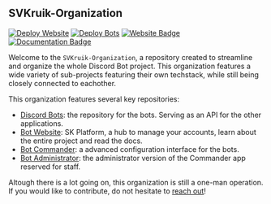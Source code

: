 ## SVKruik-Organization

[![Deploy Website](https://github.com/SVKruik-Organization/Bot-Website/actions/workflows/deploy.yml/badge.svg)](https://github.com/SVKruik-Organization/Bot-Website/actions/workflows/deploy.yml)
[![Deploy Bots](https://github.com/SVKruik-Organization/Discord-Bots/actions/workflows/deploy.yml/badge.svg)](https://github.com/SVKruik-Organization/Discord-Bots/actions/workflows/deploy.yml)
[![Website Badge](https://img.shields.io/endpoint?url=https%3A%2F%2Fbots.stefankruik.com%2Fapi%2Fstatus%2Fbadge)](https://bots.stefankruik.com)
[![Documentation Badge](https://img.shields.io/endpoint?url=https%3A%2F%2Fdocs.stefankruik.com%2Fapi%2Fstatus%2Fbadge)](https://docs.stefankruik.com)

Welcome to the `SVKruik-Organization`, a repository created to streamline and organize the whole Discord Bot project. This organization features a wide variety of sub-projects featuring their own techstack, while still being closely connected to eachother.

This organization features several key repositories:

- [Discord Bots](https://github.com/SVKruik-Organization/Discord-Bots): the repository for the bots. Serving as an API for the other applications.
- [Bot Website](https://github.com/SVKruik-Organization/Bot-Website): SK Platform, a hub to manage your accounts, learn about the entire project and read the docs.
- [Bot Commander](https://github.com/SVKruik-Organization/Bot-Commander): a advanced configuration interface for the bots.
- [Bot Administrator](https://github.com/SVKruik-Organization/Bot-Administrator): the administrator version of the Commander app reserved for staff.

Altough there is a lot going on, this organization is still a one-man operation. If you would like to contribute, do not hesitate to [reach out](mailto:sv.kruik@gmail.com?subject=SVKruik%20Organization%20Contributing&body=Please%20specify%20in%20what%20part%20of%20the%20infrastructure%20you%20would%20like%20to%20contribute.%0A%0AOr%20just%20ask%20for%20my%20other%20modes%20of%20communication%2C%20and%20we%20can%20link!)!
